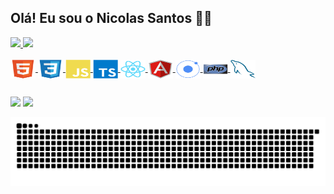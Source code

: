 ## Olá! Eu sou o Nicolas Santos 🤙🏼

<div>
  <a href="https://github.com/N1ck-gif">
  <img height="180em" src="https://github-readme-stats.vercel.app/api?username=N1ck-gif&show_icons=true&theme=gotham&include_all_commits=true&count_private=true"/>
  <img height="180em" src="https://github-readme-stats.vercel.app/api/top-langs/?username=N1ck-gif&layout=compact&langs_count=7&theme=gotham"/>
</div>
  
<div style="display: inline_block"><br>
  <img align="center" alt="Nicolas-HTML" height="30" width="40" src="https://raw.githubusercontent.com/devicons/devicon/master/icons/html5/html5-original.svg">
  <img align="center" alt="Nicolas-CSS" height="30" width="40" src="https://raw.githubusercontent.com/devicons/devicon/master/icons/css3/css3-original.svg">
  <img align="center" alt="Nicolas-Js" height="30" width="40" src="https://raw.githubusercontent.com/devicons/devicon/master/icons/javascript/javascript-plain.svg">
  <img align="center" alt="Nicolas-Ts" height="30" width="40" src="https://raw.githubusercontent.com/devicons/devicon/master/icons/typescript/typescript-plain.svg">
  <img align="center" alt="Nicolas-React" height="30" width="40" src="https://raw.githubusercontent.com/devicons/devicon/master/icons/react/react-original.svg">
  <img align="center" alt="Nicolas-Angular" height="30" width="40" src="https://github.com/devicons/devicon/blob/master/icons/angularjs/angularjs-original.svg">
  <img align="center" alt="Nicolas-Ionic" height="30" width="40" src="https://github.com/devicons/devicon/blob/master/icons/ionic/ionic-original.svg">
  <img align="center" alt="Nicolas-Php" height="30" width="40" src="https://github.com/devicons/devicon/blob/master/icons/php/php-original.svg">
  <img align="center" alt="Nicolas-Mysql" height="30" width="40" src="https://github.com/devicons/devicon/blob/master/icons/mysql/mysql-original.svg">
</div>

##
  
<div> 
  <a href = "mailto:ns5077900@gmail.com"><img src="https://img.shields.io/badge/Gmail-D14836?style=for-the-badge&logo=gmail&logoColor=white" target="_blank"></a>
  <a href="https://www.linkedin.com/in/nicolas-santos-487bb81ba/" target="_blank"><img src="https://img.shields.io/badge/-LinkedIn-%230077B5?style=for-the-badge&logo=linkedin&logoColor=white" target="_blank"></a>  
  
![Snake animation](https://github.com/n1ck-gif/n1ck-gif/blob/output/github-contribution-grid-snake.svg)
  
</div>

<!--
  

**N1ck-gif/n1ck-gif** is a ✨ _special_ ✨ repository because its `README.md` (this file) appears on your GitHub profile.

Here are some ideas to get you started:

- 🔭 I’m currently working on ...
- 🌱 I’m currently learning ...
- 👯 I’m looking to collaborate on ...
- 🤔 I’m looking for help with ...
- 💬 Ask me about ...
- 📫 How to reach me: ...
- 😄 Pronouns: ...
- ⚡ Fun fact: ...
-->
